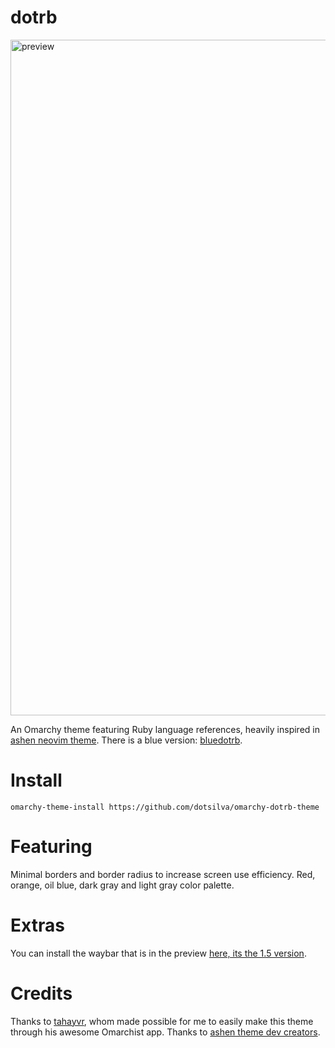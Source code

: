 # dotrb

<img width="1921" height="1081" alt="preview" src="https://github.com/user-attachments/assets/8f0218ce-13d8-44e7-9ce5-d7674243d42b" />


An Omarchy theme featuring Ruby language references, heavily inspired in [ashen neovim theme](https://github.com/ficd0/ashen.nvim?tab=readme-ov-file#extras).
There is a blue version: [bluedotrb](https://github.com/dotsilva/omarchy-bluedotrb-theme).

# Install

```
omarchy-theme-install https://github.com/dotsilva/omarchy-dotrb-theme
```

# Featuring

Minimal borders and border radius to increase screen use efficiency.
Red, orange, oil blue, dark gray and light gray color palette.

# Extras

You can install the waybar that is in the preview [here, its the 1.5 version](https://github.com/adsovetzky/Adsovetzky-Omarchy-s-Waybar).

# Credits

Thanks to [tahayvr](https://github.com/tahayvr/omarchist), whom made possible for me to easily make this theme through his awesome Omarchist app.
Thanks to [ashen theme dev creators](https://github.com/ficd0/ashen.nvim?tab=readme-ov-file#extras).
